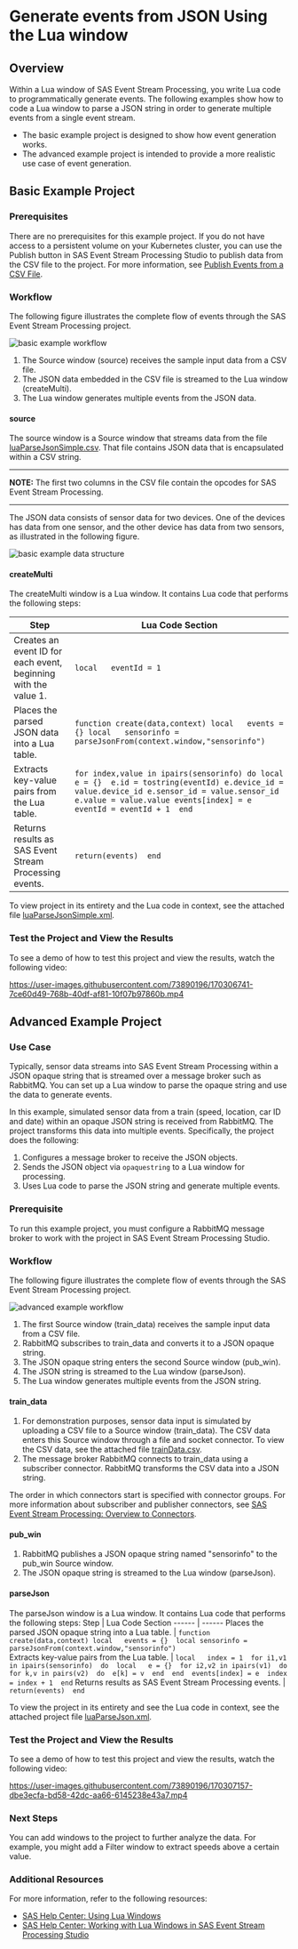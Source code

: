 # Generate events from JSON Using the Lua window
## Overview
Within a Lua window of SAS Event Stream Processing, you write Lua code to programmatically generate events. The following examples show how to code a Lua window to parse a JSON string in order to generate multiple events from a single event stream.
- The basic example project is designed to show how event generation works.
- The advanced example project is intended to provide a more realistic use case of event generation.

## Basic Example Project
### Prerequisites
There are no prerequisites for this example project. If you do not have access to a persistent volume on your Kubernetes cluster, you can use the Publish button in SAS Event Stream Processing Studio to publish data from the CSV file to the project. For more information, see [Publish Events from a CSV File](https://documentation.sas.com/?cdcId=espcdc&cdcVersion=v_023&docsetId=espstudio&docsetTarget=p124n2fohetwqzn109gsdel6o1cj.htm).

### Workflow
The following figure illustrates the complete flow of events through the SAS Event Stream Processing project.

![basic example workflow](https://github.com/sassoftware/esp-studio-examples/blob/main/Basic/lua-parse/basic_workflow.png "basic example workflow")

1. The Source window (source) receives the sample input data from a CSV file.
2. The JSON data embedded in the CSV file is streamed to the Lua window (createMulti).
3. The Lua window generates multiple events from the JSON data.

#### source
The source window is a Source window that streams data from the file [luaParseJsonSimple.csv](https://github.com/sassoftware/esp-studio-examples/blob/main/Basic/lua-parse/luaParseJsonSimple.csv). That file contains JSON data that is encapsulated within a CSV string.

---
**NOTE:**
The first two columns in the CSV file contain the opcodes for SAS Event Stream Processing.

---
The JSON data consists of sensor data for two devices. One of the devices has data from one sensor, and the other device has data from two sensors, as illustrated in the following figure. 

![basic example data structure](https://github.com/sassoftware/esp-studio-examples/blob/main/Basic/lua-parse/basicDataStructure.png "basic example data structure")

#### createMulti
The createMulti window is a Lua window. It contains Lua code that performs the following steps:

Step | Lua Code Section 
------ | ------
Creates an event ID for each event, beginning with the value 1. | ```local   eventId = 1```     
Places the parsed JSON data into a Lua table. | ```function create(data,context) local   events = {} local   sensorinfo = parseJsonFrom(context.window,"sensorinfo")```
Extracts key-value pairs from the Lua table. | ```for index,value in ipairs(sensorinfo) do local e = {}  e.id = tostring(eventId) e.device_id = value.device_id e.sensor_id = value.sensor_id e.value = value.value events[index] = e  eventId = eventId + 1  end```
Returns results as SAS Event Stream Processing events. |  ```return(events)  end```

To view project in its entirety and the Lua code in context, see the attached file [luaParseJsonSimple.xml](https://github.com/sassoftware/esp-studio-examples/blob/main/Basic/lua-parse/luaParseJsonSimple.xml).


### Test the Project and View the Results

To see a demo of how to test this project and view the results, watch the following video:

https://user-images.githubusercontent.com/73890196/170306741-7ce60d49-768b-40df-af81-10f07b97860b.mp4




## Advanced Example Project
### Use Case
Typically, sensor data streams into SAS Event Stream Processing within a JSON opaque string that is streamed over a message broker such as RabbitMQ. You can set up a Lua window to parse the opaque string and use the data to generate events.

In this example, simulated sensor data from a train (speed, location, car ID and date) within an opaque JSON string is received from RabbitMQ. The project transforms this data into multiple events. Specifically, the project does the following:

1. Configures a message broker to receive the JSON objects.
2. Sends the JSON object via ```opaquestring``` to a Lua window for processing.
3. Uses Lua code to parse the JSON string and generate multiple events.

### Prerequisite
To run this example project, you must configure a RabbitMQ message broker to work with the project in SAS Event Stream Processing Studio.

### Workflow
The following figure illustrates the complete flow of events through the SAS Event Stream Processing project.

![advanced example workflow](https://github.com/sassoftware/esp-studio-examples/blob/main/Basic/lua-parse/adv_workflow.png "advanced example workflow")

1. The first Source window (train_data) receives the sample input data from a CSV file.
2. RabbitMQ subscribes to train_data and converts it to a JSON opaque string.
3. The JSON opaque string enters the second Source window (pub_win).
4. The JSON string is streamed to the Lua window (parseJson).
5. The Lua window generates multiple events from the JSON string.

#### train_data
1. For demonstration purposes, sensor data input is simulated by uploading a CSV file to a Source window (train_data). The CSV data enters this Source window through a file and socket connector.  To view the CSV data, see the attached file [trainData.csv](https://github.com/sassoftware/esp-studio-examples/blob/main/Basic/lua-parse/trainData.csv).
2. The message broker RabbitMQ connects to train_data using a subscriber connector. RabbitMQ transforms the CSV data into a JSON string.

The order in which connectors start is specified with connector groups. For more information about subscriber and publisher connectors, see [SAS Event Stream Processing: Overview to Connectors](https://documentation.sas.com/?cdcId=espcdc&cdcVersion=v_023&docsetId=espca&docsetTarget=p1nhdjrc9n0nnmn1fxqnyc0nihzz.htm).

#### pub_win
1. RabbitMQ publishes a JSON opaque string named "sensorinfo" to the pub_win Source window.
2. The JSON opaque string is streamed to the Lua window (parseJson).

#### parseJson
The parseJson window is a Lua window. It contains Lua code that performs the following steps:
Step | Lua Code Section 
------ | ------
Places the parsed JSON opaque string into a Lua table. | ```function create(data,context) local   events = {}  local sensorinfo = parseJsonFrom(context.window,"sensorinfo")```     
Extracts key-value pairs from the Lua table. | ```local   index = 1  for i1,v1 in ipairs(sensorinfo)  do  local   e = {}  for i2,v2 in ipairs(v1)  do  for k,v in pairs(v2)  do  e[k] = v  end  end  events[index] = e  index = index + 1  end```
Returns results as SAS Event Stream Processing events. |  ```return(events)  end```

To view the project in its entirety and see the Lua code in context, see the attached project file [luaParseJson.xml](https://github.com/sassoftware/esp-studio-examples/blob/main/Basic/lua-parse/luaParseJson.xml).

### Test the Project and View the Results
To see a demo of how to test this project and view the results, watch the following video:



https://user-images.githubusercontent.com/73890196/170307157-dbe3ecfa-bd58-42dc-aa66-6145238e43a7.mp4



### Next Steps
You can add windows to the project to further analyze the data. For example, you might add a Filter window to extract speeds above a certain value.

### Additional Resources
For more information, refer to the following resources:

- [SAS Help Center: Using Lua Windows](https://documentation.sas.com/?cdcId=espcdc&cdcVersion=v_023&docsetId=espcreatewindows&docsetTarget=p0yj92wgv3ssyyn1syatsh9l1t74.htm) 
- [SAS Help Center: Working with Lua Windows in SAS Event Stream Processing Studio](https://documentation.sas.com/?cdcId=espcdc&cdcVersion=v_023&docsetId=espstudio&docsetTarget=n1n3kx16nz64jfn1tzkgddvobeus.htm)
